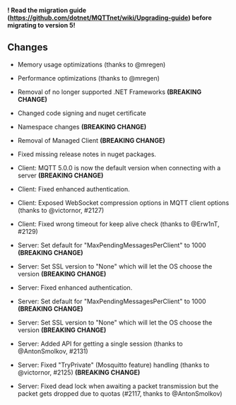 **! Read the migration guide (https://github.com/dotnet/MQTTnet/wiki/Upgrading-guide) before migrating to version 5!**

## Changes
* Memory usage optimizations (thanks to @mregen)
* Performance optimizations (thanks to @mregen)
* Removal of no longer supported .NET Frameworks **(BREAKING CHANGE)**
* Changed code signing and nuget certificate
* Namespace changes **(BREAKING CHANGE)**
* Removal of Managed Client **(BREAKING CHANGE)**
* Fixed missing release notes in nuget packages.

* Client: MQTT 5.0.0 is now the default version when connecting with a server **(BREAKING CHANGE)**
* Client: Fixed enhanced authentication.
* Client: Exposed WebSocket compression options in MQTT client options (thanks to @victornor, #2127)
* Client: Fixed wrong timeout for keep alive check (thanks to @Erw1nT, #2129)
* Server: Set default for "MaxPendingMessagesPerClient" to 1000 **(BREAKING CHANGE)**
* Server: Set SSL version to "None" which will let the OS choose the version **(BREAKING CHANGE)**
* Server: Fixed enhanced authentication.
* Server: Set default for "MaxPendingMessagesPerClient" to 1000 **(BREAKING CHANGE)**
* Server: Set SSL version to "None" which will let the OS choose the version **(BREAKING CHANGE)**
* Server: Added API for getting a single session (thanks to @AntonSmolkov, #2131)
* Server: Fixed "TryPrivate" (Mosquitto feature) handling (thanks to @victornor, #2125) **(BREAKING CHANGE)**
* Server: Fixed dead lock when awaiting a packet transmission but the packet gets dropped due to quotas (#2117, thanks to @AntonSmolkov)
